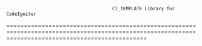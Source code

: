                                            CI_TEMPLATE Library for CodeIgniter
====================================================================================================================================================